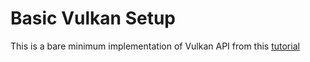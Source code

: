 # Basic Vulkan Setup

This is a bare minimum implementation of Vulkan API from this [tutorial](https://vulkan-tutorial.com/)